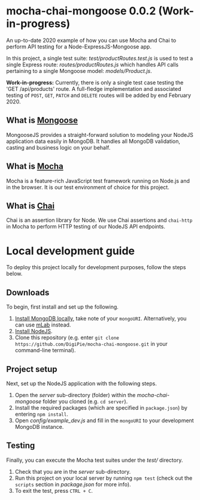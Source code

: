 # mocha-chai-mongoose 0.0.2 (Work-in-progress)
An up-to-date 2020 example of how you can use Mocha and Chai to perform API testing for a Node-ExpressJS-Mongoose app.

In this project, a single test suite: _test/productRoutes.test.js_ is used to test a single Express route: _routes/productRoutes.js_ which handles API calls pertaining to a single Mongoose model: _models/Product.js_.

**Work-in-progress:** Currently, there is only a single test case testing the 'GET /api/products' route. A full-fledge implementation and associated testing of `POST`, `GET`, `PATCH` and `DELETE` routes will be added by end February 2020.

## What is [Mongoose](https://mongoosejs.com/)
MongooseJS provides a straight-forward solution to modeling your NodeJS application data easily in MongoDB. It handles all MongoDB validation, casting and business logic on your behalf.

## What is [Mocha](https://mochajs.org/)
Mocha is a feature-rich JavaScript test framework running on Node.js and in the browser. It is our test environment of choice for this project.

## What is [Chai](https://www.chaijs.com/)
Chai is an assertion library for Node. We use Chai assertions and `chai-http` in Mocha to perform HTTP testing of our NodeJS API endpoints.

# Local development guide
To deploy this project locally for development purposes, follow the steps below.

## Downloads
To begin, first install and set up the following.

1. [Install MongoDB locally](https://digipie.github.io/digidocs/full-stack/mongodb/local-setup/), take note of your `mongoURI`. Alternatively, you can use [mLab](https://mlab.com/) instead.
2. [Install NodeJS](https://nodejs.org/en/).
3. Clone this repository (e.g. enter `git clone https://github.com/DigiPie/mocha-chai-mongoose.git` in your command-line terminal).

## Project setup
Next, set up the NodeJS application with the following steps.

1. Open the _server_ sub-directory (folder) within the _mocha-chai-mongoose_ folder you cloned (e.g. `cd server`).
2. Install the required packages (which are specified in `package.json`) by entering `npm install`.
3. Open _config/example_dev.js_ and fill in the `mongoURI` to your development MongoDB instance.

## Testing
Finally, you can execute the Mocha test suites under the _test/_ directory.

1. Check that you are in the _server_ sub-directory.
2. Run this project on your local server by running `npm test` (check out the `scripts` section in _package.json_ for more info).
4. To exit the test, press `CTRL + C`.
